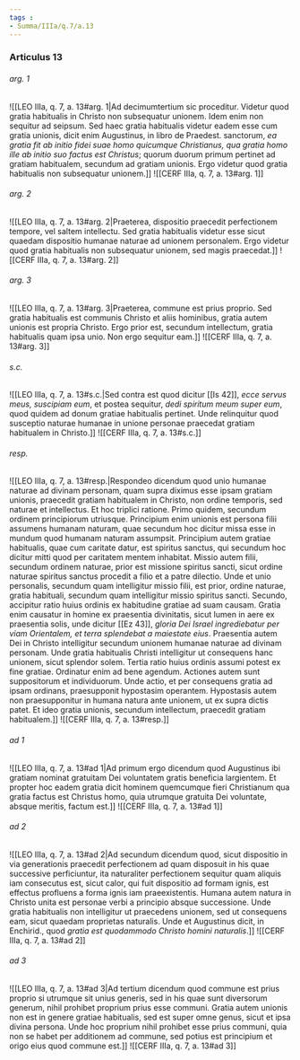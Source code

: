 ```yaml
---
tags : 
- Summa/IIIa/q.7/a.13
---
```


### Articulus 13

###### arg. 1
![[LEO IIIa, q. 7, a. 13#arg. 1|Ad decimumtertium sic proceditur. Videtur quod gratia habitualis in Christo non subsequatur unionem. Idem enim non sequitur ad seipsum. Sed haec gratia habitualis videtur eadem esse cum gratia unionis, dicit enim Augustinus, in libro de Praedest. sanctorum, *ea gratia fit ab initio fidei suae homo quicumque Christianus, qua gratia homo ille ab initio suo factus est Christus*; quorum duorum primum pertinet ad gratiam habitualem, secundum ad gratiam unionis. Ergo videtur quod gratia habitualis non subsequatur unionem.]]
![[CERF IIIa, q. 7, a. 13#arg. 1]]

###### arg. 2
![[LEO IIIa, q. 7, a. 13#arg. 2|Praeterea, dispositio praecedit perfectionem tempore, vel saltem intellectu. Sed gratia habitualis videtur esse sicut quaedam dispositio humanae naturae ad unionem personalem. Ergo videtur quod gratia habitualis non subsequatur unionem, sed magis praecedat.]]
![[CERF IIIa, q. 7, a. 13#arg. 2]]

###### arg. 3
![[LEO IIIa, q. 7, a. 13#arg. 3|Praeterea, commune est prius proprio. Sed gratia habitualis est communis Christo et aliis hominibus, gratia autem unionis est propria Christo. Ergo prior est, secundum intellectum, gratia habitualis quam ipsa unio. Non ergo sequitur eam.]]
![[CERF IIIa, q. 7, a. 13#arg. 3]]

###### s.c.
![[LEO IIIa, q. 7, a. 13#s.c.|Sed contra est quod dicitur [[Is 42]], *ecce servus meus, suscipiam eum*, et postea sequitur, *dedi spiritum meum super eum*, quod quidem ad donum gratiae habitualis pertinet. Unde relinquitur quod susceptio naturae humanae in unione personae praecedat gratiam habitualem in Christo.]]
![[CERF IIIa, q. 7, a. 13#s.c.]]

###### resp.
![[LEO IIIa, q. 7, a. 13#resp.|Respondeo dicendum quod unio humanae naturae ad divinam personam, quam supra diximus esse ipsam gratiam unionis, praecedit gratiam habitualem in Christo, non ordine temporis, sed naturae et intellectus. Et hoc triplici ratione. Primo quidem, secundum ordinem principiorum utriusque. Principium enim unionis est persona filii assumens humanam naturam, quae secundum hoc dicitur missa esse in mundum quod humanam naturam assumpsit. Principium autem gratiae habitualis, quae cum caritate datur, est spiritus sanctus, qui secundum hoc dicitur mitti quod per caritatem mentem inhabitat. Missio autem filii, secundum ordinem naturae, prior est missione spiritus sancti, sicut ordine naturae spiritus sanctus procedit a filio et a patre dilectio. Unde et unio personalis, secundum quam intelligitur missio filii, est prior, ordine naturae, gratia habituali, secundum quam intelligitur missio spiritus sancti. Secundo, accipitur ratio huius ordinis ex habitudine gratiae ad suam causam. Gratia enim causatur in homine ex praesentia divinitatis, sicut lumen in aere ex praesentia solis, unde dicitur [[Ez 43]], *gloria Dei Israel ingrediebatur per viam Orientalem, et terra splendebat a maiestate eius*. Praesentia autem Dei in Christo intelligitur secundum unionem humanae naturae ad divinam personam. Unde gratia habitualis Christi intelligitur ut consequens hanc unionem, sicut splendor solem. Tertia ratio huius ordinis assumi potest ex fine gratiae. Ordinatur enim ad bene agendum. Actiones autem sunt suppositorum et individuorum. Unde actio, et per consequens gratia ad ipsam ordinans, praesupponit hypostasim operantem. Hypostasis autem non praesupponitur in humana natura ante unionem, ut ex supra dictis patet. Et ideo gratia unionis, secundum intellectum, praecedit gratiam habitualem.]]
![[CERF IIIa, q. 7, a. 13#resp.]]

###### ad 1
![[LEO IIIa, q. 7, a. 13#ad 1|Ad primum ergo dicendum quod Augustinus ibi gratiam nominat gratuitam Dei voluntatem gratis beneficia largientem. Et propter hoc eadem gratia dicit hominem quemcumque fieri Christianum qua gratia factus est Christus homo, quia utrumque gratuita Dei voluntate, absque meritis, factum est.]]
![[CERF IIIa, q. 7, a. 13#ad 1]]

###### ad 2
![[LEO IIIa, q. 7, a. 13#ad 2|Ad secundum dicendum quod, sicut dispositio in via generationis praecedit perfectionem ad quam disposuit in his quae successive perficiuntur, ita naturaliter perfectionem sequitur quam aliquis iam consecutus est, sicut calor, qui fuit dispositio ad formam ignis, est effectus profluens a forma ignis iam praeexistentis. Humana autem natura in Christo unita est personae verbi a principio absque successione. Unde gratia habitualis non intelligitur ut praecedens unionem, sed ut consequens eam, sicut quaedam proprietas naturalis. Unde et Augustinus dicit, in Enchirid., quod *gratia est quodammodo Christo homini naturalis*.]]
![[CERF IIIa, q. 7, a. 13#ad 2]]

###### ad 3
![[LEO IIIa, q. 7, a. 13#ad 3|Ad tertium dicendum quod commune est prius proprio si utrumque sit unius generis, sed in his quae sunt diversorum generum, nihil prohibet proprium prius esse communi. Gratia autem unionis non est in genere gratiae habitualis, sed est super omne genus, sicut et ipsa divina persona. Unde hoc proprium nihil prohibet esse prius communi, quia non se habet per additionem ad commune, sed potius est principium et origo eius quod commune est.]]
![[CERF IIIa, q. 7, a. 13#ad 3]]

